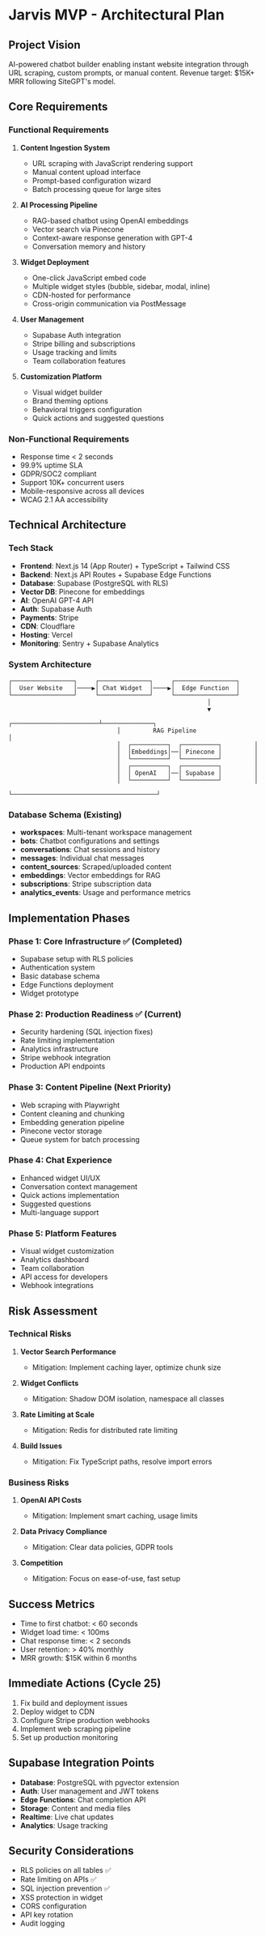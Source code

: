 # Jarvis MVP - Architectural Plan

## Project Vision
AI-powered chatbot builder enabling instant website integration through URL scraping, custom prompts, or manual content. Revenue target: $15K+ MRR following SiteGPT's model.

## Core Requirements

### Functional Requirements
1. **Content Ingestion System**
   - URL scraping with JavaScript rendering support
   - Manual content upload interface
   - Prompt-based configuration wizard
   - Batch processing queue for large sites

2. **AI Processing Pipeline**
   - RAG-based chatbot using OpenAI embeddings
   - Vector search via Pinecone
   - Context-aware response generation with GPT-4
   - Conversation memory and history

3. **Widget Deployment**
   - One-click JavaScript embed code
   - Multiple widget styles (bubble, sidebar, modal, inline)
   - CDN-hosted for performance
   - Cross-origin communication via PostMessage

4. **User Management**
   - Supabase Auth integration
   - Stripe billing and subscriptions
   - Usage tracking and limits
   - Team collaboration features

5. **Customization Platform**
   - Visual widget builder
   - Brand theming options
   - Behavioral triggers configuration
   - Quick actions and suggested questions

### Non-Functional Requirements
- Response time < 2 seconds
- 99.9% uptime SLA
- GDPR/SOC2 compliant
- Support 10K+ concurrent users
- Mobile-responsive across all devices
- WCAG 2.1 AA accessibility

## Technical Architecture

### Tech Stack
- **Frontend**: Next.js 14 (App Router) + TypeScript + Tailwind CSS
- **Backend**: Next.js API Routes + Supabase Edge Functions
- **Database**: Supabase (PostgreSQL with RLS)
- **Vector DB**: Pinecone for embeddings
- **AI**: OpenAI GPT-4 API
- **Auth**: Supabase Auth
- **Payments**: Stripe
- **CDN**: Cloudflare
- **Hosting**: Vercel
- **Monitoring**: Sentry + Supabase Analytics

### System Architecture
```
┌─────────────────┐     ┌──────────────┐     ┌─────────────────┐
│  User Website   │────▶│ Chat Widget  │────▶│  Edge Function  │
└─────────────────┘     └──────────────┘     └─────────────────┘
                                                       │
                                                       ▼
                              ┌────────────────────────┴──────────────┐
                              │         RAG Pipeline                  │
                              │  ┌──────────┐  ┌──────────┐         │
                              │  │Embeddings│──│ Pinecone │         │
                              │  └──────────┘  └──────────┘         │
                              │  ┌──────────┐  ┌──────────┐         │
                              │  │ OpenAI   │──│ Supabase │         │
                              │  └──────────┘  └──────────┘         │
                              └────────────────────────────────────────┘
```

### Database Schema (Existing)
- **workspaces**: Multi-tenant workspace management
- **bots**: Chatbot configurations and settings
- **conversations**: Chat sessions and history
- **messages**: Individual chat messages
- **content_sources**: Scraped/uploaded content
- **embeddings**: Vector embeddings for RAG
- **subscriptions**: Stripe subscription data
- **analytics_events**: Usage and performance metrics

## Implementation Phases

### Phase 1: Core Infrastructure ✅ (Completed)
- Supabase setup with RLS policies
- Authentication system
- Basic database schema
- Edge Functions deployment
- Widget prototype

### Phase 2: Production Readiness ✅ (Current)
- Security hardening (SQL injection fixes)
- Rate limiting implementation
- Analytics infrastructure
- Stripe webhook integration
- Production API endpoints

### Phase 3: Content Pipeline (Next Priority)
- Web scraping with Playwright
- Content cleaning and chunking
- Embedding generation pipeline
- Pinecone vector storage
- Queue system for batch processing

### Phase 4: Chat Experience
- Enhanced widget UI/UX
- Conversation context management
- Quick actions implementation
- Suggested questions
- Multi-language support

### Phase 5: Platform Features
- Visual widget customization
- Analytics dashboard
- Team collaboration
- API access for developers
- Webhook integrations

## Risk Assessment

### Technical Risks
1. **Vector Search Performance**
   - Mitigation: Implement caching layer, optimize chunk size
   
2. **Widget Conflicts**
   - Mitigation: Shadow DOM isolation, namespace all classes

3. **Rate Limiting at Scale**
   - Mitigation: Redis for distributed rate limiting

4. **Build Issues**
   - Mitigation: Fix TypeScript paths, resolve import errors

### Business Risks
1. **OpenAI API Costs**
   - Mitigation: Implement smart caching, usage limits

2. **Data Privacy Compliance**
   - Mitigation: Clear data policies, GDPR tools

3. **Competition**
   - Mitigation: Focus on ease-of-use, fast setup

## Success Metrics
- Time to first chatbot: < 60 seconds
- Widget load time: < 100ms
- Chat response time: < 2 seconds
- User retention: > 40% monthly
- MRR growth: $15K within 6 months

## Immediate Actions (Cycle 25)
1. Fix build and deployment issues
2. Deploy widget to CDN
3. Configure Stripe production webhooks
4. Implement web scraping pipeline
5. Set up production monitoring

## Supabase Integration Points
- **Database**: PostgreSQL with pgvector extension
- **Auth**: User management and JWT tokens
- **Edge Functions**: Chat completion API
- **Storage**: Content and media files
- **Realtime**: Live chat updates
- **Analytics**: Usage tracking

## Security Considerations
- RLS policies on all tables ✅
- Rate limiting on APIs ✅
- SQL injection prevention ✅
- XSS protection in widget
- CORS configuration
- API key rotation
- Audit logging
